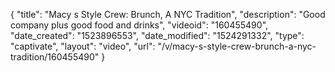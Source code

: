 {
    "title": "Macy s Style Crew: Brunch, A NYC Tradition",
    "description": "Good company plus good food and drinks",
    "videoid": "160455490",
    "date_created": "1523896553",
    "date_modified": "1524291332",
    "type": "captivate",
    "layout": "video",
    "url": "\/v\/macy-s-style-crew-brunch-a-nyc-tradition\/160455490"
}